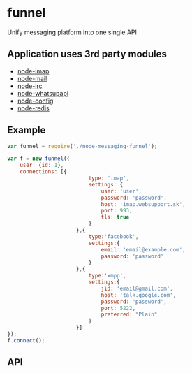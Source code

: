 # funnel
Unify messaging platform into one single API

## Application uses 3rd party modules

* [node-imap](https://github.com/mscdex/node-imap)
* [node-mail](https://github.com/weaver/node-mail)
* [node-irc](https://github.com/martynsmith/node-irc)
* [node-whatsupapi](https://github.com/hidespb/node-whatsapi)
* [node-config](https://github.com/lorenwest/node-config)
* [node-redis](https://github.com/mranney/node_redis)

## Example

```javascript
var funnel = require('./node-messaging-funnel');

var f = new funnel({
    user: {id: 1},
    connections: [{
                          type: 'imap',
                          settings: {
                              user: 'user',
                              password: 'password',
                              host: 'imap.websupport.sk',
                              port: 993,
                              tls: true
                          }
                      },{
                          type:'facebook',
                          settings:{
                              email: 'email@example.com',
                              password: 'password'
                          }
                      },{
                          type:'xmpp',
                          settings:{
                              jid: 'email@gmail.com',
                              host: 'talk.google.com',
                              password: 'password',
                              port: 5222,
                              preferred: "Plain"
                          }
                      }]
});
f.connect();
```
## API

